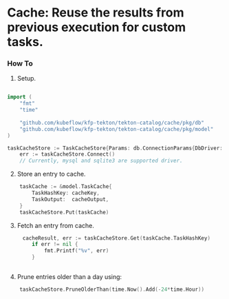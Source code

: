 # Cache: Reuse the results from previous execution for custom tasks.

### How To

1. Setup.
```go

import (
    "fmt"
    "time"
	
    "github.com/kubeflow/kfp-tekton/tekton-catalog/cache/pkg/db"
    "github.com/kubeflow/kfp-tekton/tekton-catalog/cache/pkg/model"
) 

taskCacheStore := TaskCacheStore{Params: db.ConnectionParams{DbDriver: "sqlite3", DbName: "example.db"}}
	err := taskCacheStore.Connect()
	// Currently, mysql and sqlite3 are supported driver.
```

2. Store an entry to cache.
```go
    taskCache := &model.TaskCache{
        TaskHashKey: cacheKey,
        TaskOutput:  cacheOutput,
    }
    taskCacheStore.Put(taskCache)
```

3. Fetch an entry from cache.
```go
     cacheResult, err := taskCacheStore.Get(taskCache.TaskHashKey)
        if err != nil {
            fmt.Printf("%v", err)
        }
     
```
4. Prune entries older than a day using:
```go
    taskCacheStore.PruneOlderThan(time.Now().Add(-24*time.Hour))
```